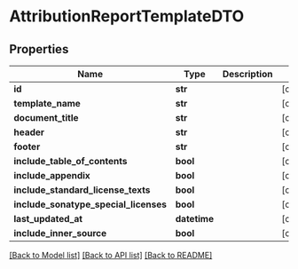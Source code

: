 # AttributionReportTemplateDTO

## Properties
Name | Type | Description | Notes
------------ | ------------- | ------------- | -------------
**id** | **str** |  | [optional] 
**template_name** | **str** |  | [optional] 
**document_title** | **str** |  | [optional] 
**header** | **str** |  | [optional] 
**footer** | **str** |  | [optional] 
**include_table_of_contents** | **bool** |  | [optional] 
**include_appendix** | **bool** |  | [optional] 
**include_standard_license_texts** | **bool** |  | [optional] 
**include_sonatype_special_licenses** | **bool** |  | [optional] 
**last_updated_at** | **datetime** |  | [optional] 
**include_inner_source** | **bool** |  | [optional] 

[[Back to Model list]](../README.md#documentation-for-models) [[Back to API list]](../README.md#documentation-for-api-endpoints) [[Back to README]](../README.md)


